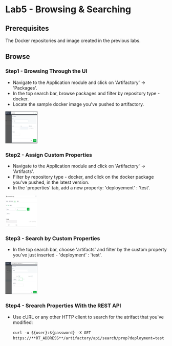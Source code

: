 # Lab5 - Browsing & Searching

## Prerequisites

The Docker repositories and image created in the previous labs.

## Browse

### Step1 - Browsing Through the UI

- Navigate to the Application module and click on 'Artifactory' -> 'Packages'.
- In the top search bar, browse packages and filter by repository type - docker.
- Locate the sample docker image you've pushed to artifactory.

<img src="/SU-113-Jfrog-Artifactory-Essentials/Lab5/images/package_docker.png" style="height: 100px; width:100px;"/>

### Step2 - Assign Custom Properties

- Navigate to the Application module and click on 'Artifactory' -> 'Artifacts'.
- Filter by repository type - docker, and click on the docker package you've pushed, in the latest version.
- In the 'properties' tab, add a new property: 'deployement' : 'test'.

<img src="/SU-113-Jfrog-Artifactory-Essentials/Lab5/images/property.png" style="height: 100px; width:100px;"/>

### Step3 - Search by Custom Properties

- In the top search bar, choose 'artifacts' and filter by the custom property you've just inserted - 'deployment' : 'test'.

<img src="/SU-113-Jfrog-Artifactory-Essentials/Lab5/images/search_property.png" style="height: 100px; width:100px;"/>

### Step4 - Srearch Properties With the REST API

- Use cURL or any other HTTP client to search for the atrifact that you've modified:

  `curl -u ${user}:${password} -X GET https://**RT_ADDRESS**/artifactory/api/search/prop?deployment=test`

